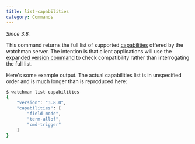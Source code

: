 ```yaml
---
title: list-capabilities
category: Commands
---
```


_Since 3.8._

This command returns the full list of supported
[capabilities](/watchman/docs/capabilities.html) offered by the watchman server.
The intention is that client applications will use the
[expanded version command](/watchman/docs/cmd/version.html) to check
compatibility rather than interrogating the full list.

Here's some example output. The actual capabilities list is in unspecified order
and is much longer than is reproduced here:

```bash
$ watchman list-capabilities
{
    "version": "3.8.0",
    "capabilities": [
        "field-mode",
        "term-allof",
        "cmd-trigger"
    ]
}
```
